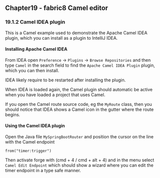 Chapter19 - fabric8 Camel editor
--------------------------------

### 19.1.2 Camel IDEA plugin

This is a Camel example used to demonstrate the Apache Camel IDEA plugin,
which you can install as a plugin to IntelliJ IDEA.

#### Installing Apache Camel IDEA

From IDEA open `Preference` -> `Plugins` -> `Browse Repositories` and then type `Camel` in the search field to
find the `Apache Camel IDEA Plugin` plugin, which you can then install.

IDEA likely require to be restarted after installing the plugin.

When IDEA is loaded again, the Camel plugin should automatic be active when you have
loaded a project that uses Camel.

If you open the Camel route source code, eg the `MyRoute` class, then you should notice that
IDEA shows a Camel icon in the gutter where the route begins.



#### Using the Camel IDEA plugin

Open the Java file `MySpringBootRouter` and position the cursor on the line with the Camel endpoint

    from("timer:trigger")

Then activate forge with (cmd + 4 / cmd + alt + 4) and in the menu select `Camel Edit Endpoint` which
should show a wizard where you can edit the timer endpoint in a type safe manner.

